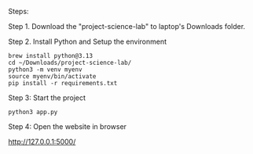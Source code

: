  
Steps:

Step 1. Download the "project-science-lab" to laptop's Downloads folder.

Step 2. Install Python and Setup the environment
	
	brew install python@3.13
	cd ~/Downloads/project-science-lab/
	python3 -m venv myenv
	source myenv/bin/activate
	pip install -r requirements.txt


Step 3: Start the project

	python3 app.py

Step 4: Open the website in browser

http://127.0.0.1:5000/

